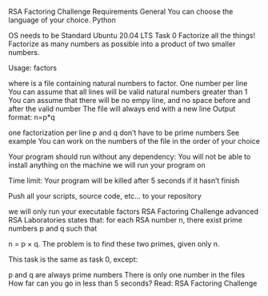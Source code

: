 RSA Factoring Challenge Requirements General You can choose the language of your choice. Python

OS needs to be Standard Ubuntu 20.04 LTS Task 0 Factorize all the things! Factorize as many numbers as possible into a product of two smaller numbers.

Usage: factors

where is a file containing natural numbers to factor. One number per line You can assume that all lines will be valid natural numbers greater than 1 You can assume that there will be no empy line, and no space before and after the valid number The file will always end with a new line Output format: n=p*q

one factorization per line p and q don’t have to be prime numbers See example You can work on the numbers of the file in the order of your choice

Your program should run without any dependency: You will not be able to install anything on the machine we will run your program on

Time limit: Your program will be killed after 5 seconds if it hasn’t finish

Push all your scripts, source code, etc… to your repository

we will only run your executable factors RSA Factoring Challenge advanced RSA Laboratories states that: for each RSA number n, there exist prime numbers p and q such that

n = p × q. The problem is to find these two primes, given only n.

This task is the same as task 0, except:

p and q are always prime numbers There is only one number in the files How far can you go in less than 5 seconds? Read: RSA Factoring Challenge


